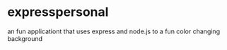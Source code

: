 ﻿# expresspersonal
 an fun applicationt that uses express and node.js to a fun color changing background
